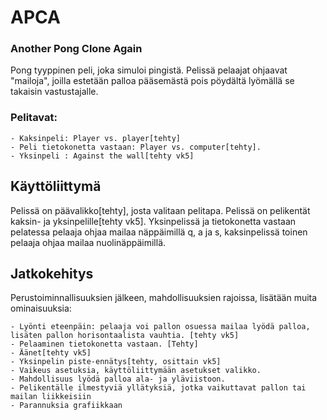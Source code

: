 # APCA

### Another Pong Clone Again

 Pong tyyppinen peli, joka simuloi pingistä. Pelissä pelaajat ohjaavat "mailoja", joilla estetään palloa pääsemästä pois pöydältä lyömällä se takaisin vastustajalle. 
 
 
### Pelitavat:
  
    - Kaksinpeli: Player vs. player[tehty]
    - Peli tietokonetta vastaan: Player vs. computer[tehty].
    - Yksinpeli : Against the wall[tehty vk5]
    
## Käyttöliittymä

 Pelissä on päävalikko[tehty], josta valitaan pelitapa. Pelissä on pelikentät kaksin- ja yksinpelille[tehty vk5]. Yksinpelissä ja tietokonetta vastaan pelatessa pelaaja ohjaa mailaa näppäimillä q, a ja s, kaksinpelissä toinen pelaaja ohjaa mailaa nuolinäppäimillä.
 
## Jatkokehitys
 
  Perustoiminnallisuuksien jälkeen, mahdollisuuksien rajoissa, lisätään muita ominaisuuksia:
  
    - Lyönti eteenpäin: pelaaja voi pallon osuessa mailaa lyödä palloa, lisäten pallon horisontaalista vauhtia. [tehty vk5]
    - Pelaaminen tietokonetta vastaan. [Tehty]
    - Äänet[tehty vk5]
    - Yksinpelin piste-ennätys[tehty, osittain vk5]
    - Vaikeus asetuksia, käyttöliittymään asetukset valikko.
    - Mahdollisuus lyödä palloa ala- ja yläviistoon.
    - Pelikentälle ilmestyviä yllätyksiä, jotka vaikuttavat pallon tai mailan liikkeisiin
    - Parannuksia grafiikkaan
